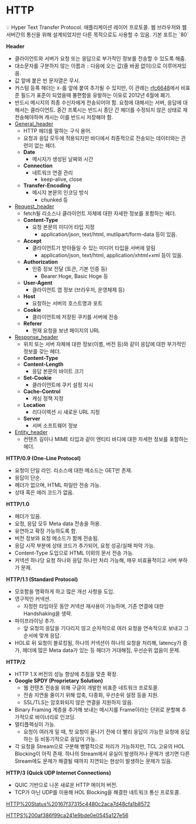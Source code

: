 # HTTP

<aside>
💡 Hyper Text Transfer Protocol.
애플리케이션 레이어 프로토콜.
웹 브라우저와 웹 서버간의 통신을 위해 설계되었지만 다른 목적으로도 사용할 수 있음.
기본 포트는 `80`

</aside>

**Header**

- 클라이언트와 서버가 요청 또는 응답으로 부가적인 정보를 전송할 수 있도록 해줌.
- 대소문자를 구분하지 않는 이름과 `:` 다음에 오는 값(줄 바꿈 없이)으로 이루어져있음.
- 값 앞에 붙은 빈 문자열은 무시.
- 커스텀 등록 헤더는 `X-`를 앞에 붙여 추가될 수 있지만, 이 관례는 [rfc6648](rfc6648)에서 비표준 필드가 표준이 되었을때 불편함을 유발하는 이유로 2012년 6월에 폐기.
- 반드시 메시지의 최종 수신자에게 전송되어야 함. 요청에 대해서는 서버, 응답에 대해서는 클라이언트. 중간 프록시는 반드시 종단 간 헤더를 수정되지 않은 상태로 재전송해야하며 캐시는 이를 반드시 저장해야 함.
- [General_header](General_header)
    - HTTP 헤더를 말하는 구식 용어.
    - 요청과 응답 모두에 적용되지만 바디에서 최종적으로 전송되는 데이터와는 관련이 없는 헤더.
    - **Date**
        - 메시지가 생성된 날짜와 시간
    - **Connection**
        - 네트워크 연결 관리
            - keep-alive, close
    - **Transfer-Encoding**
        - 메시지 본문의 인코딩 방식
            - chunked 등
- [Request_header](Request_header)
    - fetch될 리소스나 클라이언트 자체에 대한 자세한 정보를 포함하는 헤더.
    - **Content-Type**
        - 요청 본문의 미디어 타입 지정
            - application/json, text/html, mutlipart/form-data 등이 있음.
    - **Accept**
        - 클라이언트가 받아들일 수 있는 미디어 타입을 서버에 알림
            - application/json, text/html, application/xhtml+xml 등이 있음.
    - **Authorization**
        - 인증 정보 전달 (토큰, 기본 인증 등)
            - Bearer Hoge, Basic Hoge 등
    - **User-Agent**
        - 클라이언트 앱 정보 (브라우저, 운영체제 등)
    - **Host**
        - 요청하는 서버의 호스트명과 포트
    - **Cookie**
        - 클라이언트에 저장된 쿠키를 서버에 전송
    - **Referer**
        - 현재 요청을 보낸 페이지의 URL
- [Response_header](Response_header)
    - 위치 또는 서버 자체에 대한 정보(이름, 버전 등)와 같이 응답에 대한 부가적인 정보를 갖는 헤더.
    - **Content-Type**
    - **Content-Length**
        - 응답 본문의 바이트 크기
    - **Set-Cookie**
        - 클라이언트에 쿠키 설정 지시
    - **Cache-Control**
        - 캐싱 정책 지정
    - **Location**
        - 리다이렉션 시 새로운 URL 지정
    - **Server**
        - 서버 소프트웨어 정보
- [Entity_header](Entity_header)
    - 컨텐츠 길이나 MIME 타입과 같이 엔티티 바디에 대한 자세한 정보를 포함하는 헤더.

**HTTP/0.9 (One-Line Protocol)**

- 요청이 단일 라인. 리소스에 대한 메소드는 GET만 존재.
- 응답이 단순.
- 헤더가 없으며, HTML 파일만 전송 가능.
- 상태 혹은 에러 코드가 없음.

**HTTP/1.0**

- 헤더가 있음.
- 요청, 응답 모두 Meta data 전송을 허용.
- 유연하고 확장 가능하도록 함.
- 버전 정보와 요청 메소드가 함께 전송됨.
- 응답 시작 부분에 상태 코드가 추가되어, 요청 성공/실패 파악 가능.
- Content-Type 도입으로 HTML 이외의 문서 전송 가능.
- 커넥션 하나당 요청 하나와 응답 하나만 처리 가능해, 매우 비효율적이고 서버 부하가 문제.

**HTTP/1.1 (Standard Protocol)**

- 모호함을 명확하게 하고 많은 개선 사항을 도입.
- 영구적인 커넥션.
    - 지정한 타임아웃 동안 커넥션 재사용이 가능하며, 기존 연결에 대한 Handshaking을 생략.
- 파이프라이닝 추가.
    - 앞 요청의 응답을 기다리지 않고 순차적으로 여러 요청을 연속적으로 보내고 그 순서에 맞게 응답.
- HOL로 뒤 요청이 블로킹됨, 하나의 커넥션이 하나의 요청을 처리해, latency가 증가, 헤더에 많은 Meta data가 있는 등 헤더가 거대해짐, 우선순위 없음이 문제.

**HTTP/2**

- HTTP 1.X 버전의 성능 향상에 초점을 맞춘 확장.
- **Google SPDY (Proprietary Solution)**
    - 웹 컨텐츠 전송을 위해 구글이 개발한 비표준 네트워크 프로토콜.
    - 전송 지연을 줄이기 위해 압축, 다중화, 우선순위 설정 등을 지원.
    - SSL/TLS는 암호화되지 않은 연결을 지원하지 않음.
- Binary Framing 계층을 추가해 보내는 메시지를 Frame이라는 단위로 분할해 추가적으로 바이너리로 인코딩.
- 멀티플렉싱이 가능.
    - 요청이 여러개 일 때, 첫 요청이 끝나기 전에 더 빨리 응답이 가능한 요청에 응답하는 등 비동기적으로 응답이 가능.
- 각 요청을 Stream으로 구분해 병렬적으로 처리가 가능하지만, TCL 고유의 HOL Blocking이 아직 존재. 하나의 Stream에서 유실이 발생하거나 문제가 생기면 다른 Stream에도 문제가 해결될 때까지 지연되는 현상이 발생하는 문제가 있음.

**HTTP/3 (Quick UDP Internet Connections)**

- QUIC 기반으로 나온 새로운 HTTP 메이저 버전.
- TCP가 아닌 UDP를 이용해 HOL Blocking을 해결한 네트워크 통신 프로토콜.

[HTTP%20Status%20167f37315c4480c2aca7d48cfa1b8572](HTTP%20Status%20167f37315c4480c2aca7d48cfa1b8572)

[HTTPS%200af386f99ca241e9bde0e0545a127e56](HTTPS%200af386f99ca241e9bde0e0545a127e56)